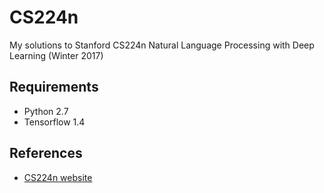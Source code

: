 # CS224n
My solutions to Stanford CS224n Natural Language Processing with Deep Learning (Winter 2017)


## Requirements

- Python 2.7
- Tensorflow 1.4


## References

- [CS224n website](http://web.stanford.edu/class/cs224n/index.html)

